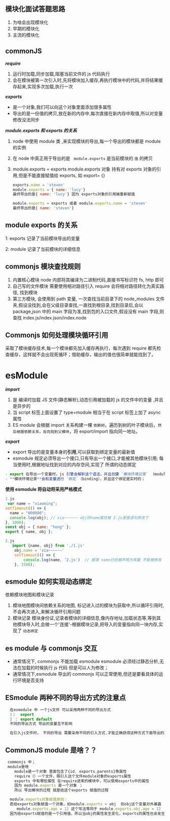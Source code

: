 ## 模块化面试答题思路

1. 为啥会出现模块化
2. 早期的模块化
3. 主流的模块化

## commonJS

**_require_**

1. 运行时加载,同步加载,阻塞当前文件的 js 代码执行
2. 会在模块被第一次引入时,先将模块加入缓存,再执行模块中的代码,并将结果缓存起来,实现多次加载,执行一次

**_exports_**

- 是一个对象,我们可以向这个对象里面添加很多属性
- 导出的是一份值的拷贝,放在新的内存中,每次直接在新内存中取值,所以对变量修改没法同步

**_module.exports 和 exports 的关系_**

1. node 中使用 module 类 ,来实现模块的导出,每一个导出的模块都是 module 的实例
2. 在 node 中真正用于导出的是 ` module.exports` 是当前模块的 `值` 的拷贝
3. module.exports = exports module.exports 对象 持有对 exports 对象的引用,但是不能直接赋值给 exports, 如 export= {}

   ```js
   exports.name = 'steven'
   module.exports = { name: 'lucy'}
   最终导出的是{ name: 'lucy'} 因为 exports对象的引用被重新赋值

   module.exports = exports 或者 module.exports.name = 'steven'
   最终导出的是{ name: 'steven'}
   ```

## module exports 的关系

1: exports 记录了当前模块导出的变量

2: module 记录了当前模块的详细信息

## commonjs 模块查找规则

1. 内置核心模块 node 内部将其编译为二进制代码,直接书写标识符 fs, http 即可
2. 自己写的文件模块 需要使用相对路径引入 require 会将相对路径转化为真实路径, 找到模块
3. 第三方模块, 会使用到 path 变量, 一次查找当前目录下的 node_modules 文件夹,假设没找到,会在父级目录查找,一直找到根目录,找到目录后,会以 package,json 中的 main 字段为准,找到包的入口文件,假设没有 main 字段,则查找 index.js/index.json/index.node

## Commonjs 如何处理模块循环引用

采取了模块缓存技术,每一个模块都先加入缓存再执行，每次遇到 require 都先检查缓存，这样就不会出现死循环；借助缓存，输出的值也很简单就能找到了。

# esModule

**_import_**

1. 是 编译时加载 JS 文件(静态解析),动态引用被加载的 js 的文件中的变量 ,并且是异步的
2. 当 script 标签上面设置了 type=module 相当于在 script 标签上加了 async 属性
3. ES module 会根据 import 关系构建一棵 `依赖树`，遍历到树的叶子模块后，`然后根据依赖关系，反向找到父模块`，将 export/import 指向同一地址。

**_export_**

- export 导出的是变量本身的**引用**,可以获取到绑定变量的最新值
- esmodule 规定必须导出一个接口,只有导出一个接口,才能被其他模块引用; 每当使用时,根据地址找到对应的内存空间,实现了 所谓的动态绑定

```js
- export 在导出一个变量时，js 引擎会解析这个语法，并且创建 `模块环境记录` （module environment record）；
- **模块环境记录**会和变量进行 `绑定`（binding），并且这个绑定是实时的；
```

**使用 esmodule 将自动将采用严格模式**

```javascript
1.js
 var name = "xiaoming";
setTimeout(() => {
  name = "000000";
  console.log(obj); // xia~~~~~~ obj的name属性被 2.js里面语句修改了
}, 1000);
const obj = { name: "hong" };
export { name, obj };

2.js
   import {name, obj} from './1.js'
    obj.name = 'xia~~~~~~'
    setTimeout(() => {
        console.log(name, '2.js')  // 报错 name已经被声明为常量 不能被修改
    }, 1500);

```

## esmodule 如何实现动态绑定

依赖模块地图和模块记录

1. 模块地图模块间依赖关系的地图, 标记进入过的模块为获取中,所以循环引用时,不会再次进入,来解决循环引用问题
2. 模块记录
   模块身份证,记录者模块的详细信息,像内存地址,加载状态等,等到其他模块导入时,会做一个'连接'-根据模块记录,把导入的变量指向同一块内存,实现了 `动态绑定`

## es module 与 commonjs 交互

- 通常情况下, commonjs 不能加载 esmodule esmodule 必须经过静态分析,无法在加载的时候执行 js 代码 但是可以人为修改；
- 通常情况下,esmodule 导出的 commonjs 可以正常使用,但还是要看具体的运行环境是否支持

## ESmodule 两种不同的导出方式的注意点

```js
  在esmodule 中 一个js文件 可以采用两种不同的导出方式
  1：  export
  2 ： export default
  不同的导出方式 导出的变量互不影响

  在引入js文件时， 不同的导出 需要采用不同的引入方式,才能正确获得这种方式下面导出的变量

```

## CommonJS module 是啥？？

```js
 commonjs 中；
 module是啥
    module是一个对象 里面包含了{id, exports,parents}等属性
    require（）一个文件，既引入这个文件module对象的exports属性
    exports 中有哪些属性 在require进来的模块中，可以使用exports中的属性
    因为 module.exports 是一个对象 ；
    所以 导出模块的过程 就是给这个exports 赋值的过程

  module.exports对象赋值原则：
  若给exports对象赋值一个对象，如module.exports = obj  则obj这个变量对外暴露
     module.exports.age = 12 这个写法等同于 module.exports.obj.age = 12
  因为给exports赋值的是一个引用值，所以当obj的属性发生变化，exports的属性也会发生变化
```
